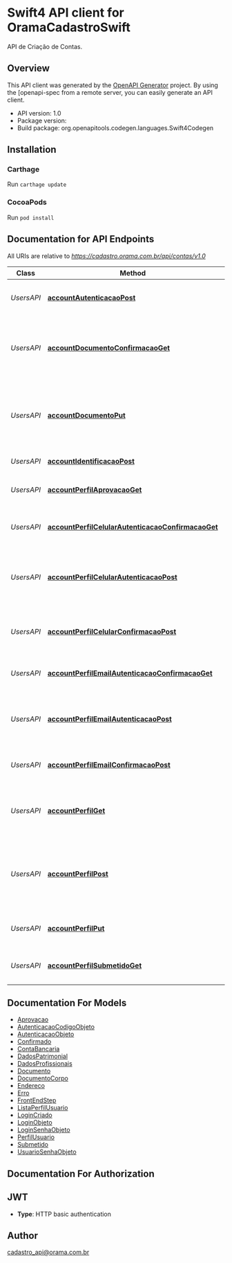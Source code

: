 # Swift4 API client for OramaCadastroSwift

API de Criação de Contas.

## Overview
This API client was generated by the [OpenAPI Generator](https://openapi-generator.tech) project.  By using the [openapi-spec from a remote server, you can easily generate an API client.

- API version: 1.0
- Package version: 
- Build package: org.openapitools.codegen.languages.Swift4Codegen

## Installation

### Carthage

Run `carthage update`

### CocoaPods

Run `pod install`

## Documentation for API Endpoints

All URIs are relative to *https://cadastro.orama.com.br/api/contas/v1.0*

Class | Method | HTTP request | Description
------------ | ------------- | ------------- | -------------
*UsersAPI* | [**accountAutenticacaoPost**](docs/UsersAPI.md#accountautenticacaopost) | **POST** /autenticacao/ | Autentica um usuário que ainda não é cliente.
*UsersAPI* | [**accountDocumentoConfirmacaoGet**](docs/UsersAPI.md#accountdocumentoconfirmacaoget) | **GET** /perfil/{cpf}/documento/confirmacao/ | Consulta o status de confirmação do documento que foi submetido
*UsersAPI* | [**accountDocumentoPut**](docs/UsersAPI.md#accountdocumentoput) | **PUT** /perfil/{cpf}/documento/ | Anexa ou atualiza documento para conferencia de autenticidade do perfil.
*UsersAPI* | [**accountIdentificacaoPost**](docs/UsersAPI.md#accountidentificacaopost) | **POST** /identificacao/ | Cria um login para usuário.
*UsersAPI* | [**accountPerfilAprovacaoGet**](docs/UsersAPI.md#accountperfilaprovacaoget) | **GET** /perfil/{cpf}/aprovacao/ | Retorna o estado de aprovação de um perfil
*UsersAPI* | [**accountPerfilCelularAutenticacaoConfirmacaoGet**](docs/UsersAPI.md#accountperfilcelularautenticacaoconfirmacaoget) | **GET** /perfil/{cpf}/celular/autenticacao/confirmacao/ | Estado atual de confirmação do celular
*UsersAPI* | [**accountPerfilCelularAutenticacaoPost**](docs/UsersAPI.md#accountperfilcelularautenticacaopost) | **POST** /perfil/{cpf}/celular/autenticacao/ | Gera um código para iniciar o processo de validação do número do celular
*UsersAPI* | [**accountPerfilCelularConfirmacaoPost**](docs/UsersAPI.md#accountperfilcelularconfirmacaopost) | **POST** /perfil/{cpf}/celular/autenticacao/confirmacao/ | Confirma o numero de celular, concluindo a validação
*UsersAPI* | [**accountPerfilEmailAutenticacaoConfirmacaoGet**](docs/UsersAPI.md#accountperfilemailautenticacaoconfirmacaoget) | **GET** /perfil/{cpf}/email/autenticacao/confirmacao/ | Estado atual de confirmação do email
*UsersAPI* | [**accountPerfilEmailAutenticacaoPost**](docs/UsersAPI.md#accountperfilemailautenticacaopost) | **POST** /perfil/{cpf}/email/autenticacao/ | Gera um código para iniciar o processo de validação do email
*UsersAPI* | [**accountPerfilEmailConfirmacaoPost**](docs/UsersAPI.md#accountperfilemailconfirmacaopost) | **POST** /perfil/{cpf}/email/autenticacao/confirmacao/ | Confirma o email, concluindo a validação
*UsersAPI* | [**accountPerfilGet**](docs/UsersAPI.md#accountperfilget) | **GET** /perfil/{cpf}/ | Retorna o perfil de um usuário que ainda não foi transformado em cliente.
*UsersAPI* | [**accountPerfilPost**](docs/UsersAPI.md#accountperfilpost) | **POST** /perfil/{cpf}/ | Submete o perfil de usuário associado a um login para ser criado como cliente.
*UsersAPI* | [**accountPerfilPut**](docs/UsersAPI.md#accountperfilput) | **PUT** /perfil/{cpf}/ | Atualiza perfil para criação de conta.
*UsersAPI* | [**accountPerfilSubmetidoGet**](docs/UsersAPI.md#accountperfilsubmetidoget) | **GET** /perfil/{cpf}/submetido/ | Retorna o estado de submissão de um perfil


## Documentation For Models

 - [Aprovacao](docs/Aprovacao.md)
 - [AutenticacaoCodigoObjeto](docs/AutenticacaoCodigoObjeto.md)
 - [AutenticacaoObjeto](docs/AutenticacaoObjeto.md)
 - [Confirmado](docs/Confirmado.md)
 - [ContaBancaria](docs/ContaBancaria.md)
 - [DadosPatrimonial](docs/DadosPatrimonial.md)
 - [DadosProfissionais](docs/DadosProfissionais.md)
 - [Documento](docs/Documento.md)
 - [DocumentoCorpo](docs/DocumentoCorpo.md)
 - [Endereco](docs/Endereco.md)
 - [Erro](docs/Erro.md)
 - [FrontEndStep](docs/FrontEndStep.md)
 - [ListaPerfilUsuario](docs/ListaPerfilUsuario.md)
 - [LoginCriado](docs/LoginCriado.md)
 - [LoginObjeto](docs/LoginObjeto.md)
 - [LoginSenhaObjeto](docs/LoginSenhaObjeto.md)
 - [PerfilUsuario](docs/PerfilUsuario.md)
 - [Submetido](docs/Submetido.md)
 - [UsuarioSenhaObjeto](docs/UsuarioSenhaObjeto.md)


## Documentation For Authorization


## JWT

- **Type**: HTTP basic authentication


## Author

cadastro_api@orama.com.br


